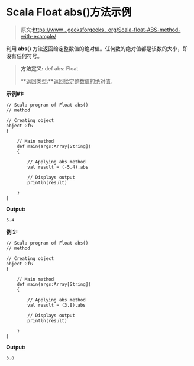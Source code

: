 # Scala Float abs()方法示例

> 原文:[https://www . geeksforgeeks . org/Scala-float-ABS-method-with-example/](https://www.geeksforgeeks.org/scala-float-abs-method-with-example/)

利用 **abs()** 方法返回给定整数值的绝对值。任何数的绝对值都是该数的大小，即没有任何符号。

> **方法定义:** def abs: Float
> 
> **返回类型:**返回给定整数值的绝对值。

**示例#1:**

```
// Scala program of Float abs()
// method

// Creating object
object GfG
{ 

    // Main method
    def main(args:Array[String])
    {

        // Applying abs method
        val result = (-5.4).abs

        // Displays output
        println(result)

    }
} 
```

**Output:**

```
5.4

```

**例 2:**

```
// Scala program of Float abs()
// method

// Creating object
object GfG
{ 

    // Main method
    def main(args:Array[String])
    {

        // Applying abs method
        val result = (3.8).abs

        // Displays output
        println(result)

    }
} 
```

**Output:**

```
3.8

```